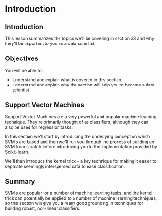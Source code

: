 
# Introduction

## Introduction
This lesson summarizes the topics we'll be covering in section 33 and why they'll be important to you as a data scientist.

## Objectives
You will be able to:
* Understand and explain what is covered in this section
* Understand and explain why the section will help you to become a data scientist

## Support Vector Machines

Support Vector Machines are a very powerful and popular machine learning technique. They're primarily thought of as classifiers, although they can also be used for regression tasks. 

In this section we'll start by introducing the underlying concept on which SVM's are based and then we'll run you through the process of building an SVM from scratch before introducing you to the implementation provided by Scikit-learn. 

We'll then introduce the kernel trick - a key technique for making it easier to separate seemingly interspersed data to ease classification.

## Summary

SVM's are popular for a number of machine learning tasks, and the kernel trick can potentially be applied to a number of machine learning techniques, so this section will give you a really good grounding in techniques for building robust, non-linear classifiers.

